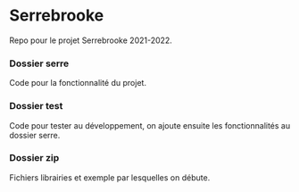 # Serrebrooke

Repo pour le projet Serrebrooke 2021-2022.

### Dossier serre 
Code pour la fonctionnalité du projet.

### Dossier test
Code pour tester au développement, on ajoute ensuite les fonctionnalités au dossier serre.

### Dossier zip
Fichiers librairies et exemple par lesquelles on débute.
